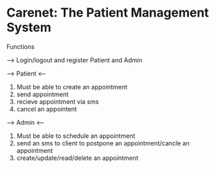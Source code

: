 <h1>Carenet: The Patient Management System</h1>

<p>Functions</p>

--> Login/logout and register Patient and Admin

--> Patient <-- 
1. Must be able to create an appointment 
2. send appointment
3. recieve appointment via sms
4. cancel an appointent

--> Admin <--
1. Must be able to schedule an appointment
2. send an sms to client to postpone an appointment/cancle an appointment
3. create/update/read/delete an appointment
